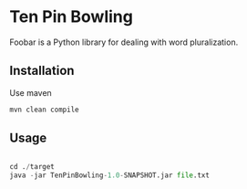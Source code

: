 # Ten Pin Bowling

Foobar is a Python library for dealing with word pluralization.
## Installation
Use maven
```bash
mvn clean compile
```
## Usage

```python

cd ./target
java -jar TenPinBowling-1.0-SNAPSHOT.jar file.txt